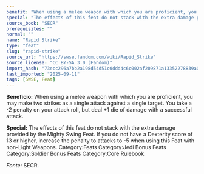```yaml
---
benefit: "When using a melee weapon with which you are proficient, you may make two strikes as a single attack against a single target. You take a -2 penalty on your attack roll, but deal +1 die of damage with a successful attack."
special: "The effects of this feat do not stack with the extra damage provided by the Mighty Swing Feat. If you do not have a Dexterity score of 13 or higher, increase the penalty to attacks to -5 when using this Feat with non-Light Weapons. Category:Feats Category:Jedi Bonus Feats Category:Soldier Bonus Feats Category:Core Rulebook"
source_book: "SECR"
prerequisites: ""
normal: ""
name: "Rapid Strike"
type: "feat"
slug: "rapid-strike"
source_url: "https://swse.fandom.com/wiki/Rapid_Strike"
source_license: "CC BY-SA 3.0 (Fandom)"
import_hash: "73ecc296a7bb2a198d54d51c0ddd4c6c002af209871a13352278839a0cc754a5"
last_imported: "2025-09-11"
tags: [SWSE, Feat]
---
```

**Beneficio:** When using a melee weapon with which you are proficient, you may make two strikes as a single attack against a single target. You take a -2 penalty on your attack roll, but deal +1 die of damage with a successful attack.

**Special:** The effects of this feat do not stack with the extra damage provided by the Mighty Swing Feat. If you do not have a Dexterity score of 13 or higher, increase the penalty to attacks to -5 when using this Feat with non-Light Weapons. Category:Feats Category:Jedi Bonus Feats Category:Soldier Bonus Feats Category:Core Rulebook

*Fonte:* SECR.